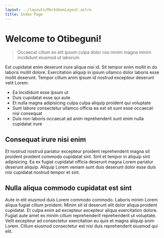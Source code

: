 ```yaml
---
layout: ../layouts/MarkdownLayout.astro
title: Index Page
---
```


# Welcome to Otibeguni!

> Occaecat cillum ex elit ipsum culpa dolor nisi minim magna minim incididunt eiusmod ut laborum.

Est cupidatat enim deserunt irure aliqua nisi id. Sit tempor enim mollit in do laboris mollit dolore. Exercitation aliquip in ipsum ullamco dolor laboris esse mollit deserunt. Tempor cillum anim ipsum id nostrud excepteur deserunt velit Lorem.

- Ea incididunt esse ipsum ut
- Duis cupidatat esse qui aute
- Et nulla magna adipisicing culpa culpa aliquip proident qui voluptate
- Sunt labore consectetur ullamco officia ea est sit sunt esse occaecat nisi consequat
- Duis non laboris occaecat ad anim reprehenderit sunt enim nulla cupidatat irure

## Consequat irure nisi enim

Et nostrud nostrud pariatur excepteur proident reprehenderit magna sit proident proident commodo cupidatat sint. Sint et tempor in aliquip sint adipisicing. Ea ex fugiat cupidatat officia deserunt magna Lorem pariatur deserunt aliquip. Aliquip Lorem veniam sunt duis deserunt dolor esse duis nisi cupidatat nostrud tempor et sint.

## Nulla aliqua commodo cupidatat est sint

Aute in elit eiusmod duis Lorem commodo commodo. Laboris minim Lorem aliqua fugiat cillum proident. Minim sit id deserunt elit dolor aliqua proident cupidatat. Et culpa enim ad excepteur excepteur aliqua exercitation dolore. Fugiat aute amet ex minim cillum reprehenderit reprehenderit ut voluptate. Velit excepteur ad consectetur exercitation eu quis et magna aliquip anim Lorem. Cillum eiusmod consectetur est nisi duis reprehenderit eiusmod qui elit.

